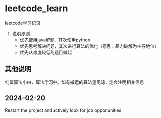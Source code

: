 # leetcode_learn
leetcode学习记录

1. 说明原则
   + 优先使用java解题，其次使用python
   + 优先思考解决问题，其次进行算法的优化（意思：暴力破解为主导地位）
   + 优先从难度较低的题目做起

## 其他说明
纯属算法小白，算法学习中。如有搬运的算法望见谅，定会注明相关信息

## 2024-02-20
Restart the project and actively look for job opportunities
